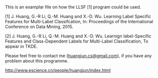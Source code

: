 

This is an examplar file on how the LLSF [1] program could be used.

[1] J. Huang, G.-R Li, Q.-M. Huang and X.-D. Wu. Learning Label Specific Features for Multi-Label Classifcation, In: Proceedings of the International Conference on Data Mining, 2015.

[2] J. Huang, G.-R Li, Q.-M. Huang and X.-D. Wu. Learnign label-Specific Features and Class-Dependent Labels for Multi-Label Classification, To appear in TKDE.

Please feel free to contact me (huangjun.cs@gmail.com), if you have any problem about this programme.

http://www.escience.cn/people/huangjun/index.html

